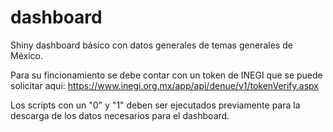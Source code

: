 # dashboard
Shiny dashboard básico con datos generales de temas generales de México.

Para su fincionamiento se debe contar con un token de INEGI que se puede solicitar aqui: https://www.inegi.org.mx/app/api/denue/v1/tokenVerify.aspx

Los scripts con un "0" y "1" deben ser ejecutados previamente para la descarga de los datos necesarios para el dashboard.

